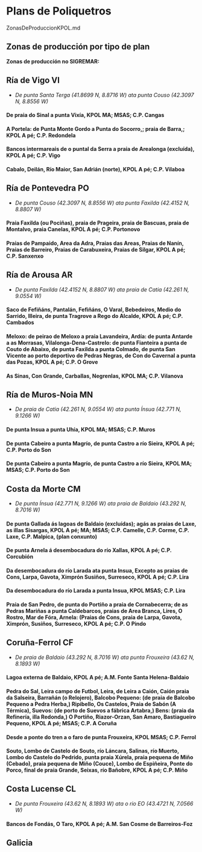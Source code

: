 # Plans de Poliquetros

ZonasDeProduccionKPOL.md

## Zonas de producción por tipo de plan


__Zonas de producción no SIGREMAR:__


## Ría de Vigo VI

* _De punta Santa Terga (41.8699 N, 8.8716 W) ata punta Couso (42.3097 N, 8.8556 W)_

#### De praia do Sinal a punta Vixía, KPOL MA; MSAS; C.P. Cangas

#### A Portela: de Punta Monte Gordo a Punta do Socorro,; praia de Barra,; KPOL A pé; C.P. Redondela

#### Bancos intermareais de o puntal da Serra a praia de Arealonga (excluída), KPOL A pé; C.P. Vigo

#### Cabalo, Deilán, Río Maior, San Adrián (norte), KPOL A pé; C.P. Vilaboa




## Ría de Pontevedra PO

* _De punta Couso (42.3097 N, 8.8556 W) ata punta Faxilda (42.4152 N, 8.8807 W)_

#### Praia Faxilda (ou Pociñas), praia de Prageira, praia de Bascuas, praia de Montalvo, praia Canelas, KPOL A pé; C.P. Portonovo

#### Praias de Pampaido, Area da Adra, Praias das Areas, Praias de Nanín, Praias de Barreiro, Praias de Carabuxeira, Praias de Silgar, KPOL A pé; C.P. Sanxenxo




## Ría de Arousa AR

* _De punta Faxilda (42.4152 N, 8.8807 W) ata praia de Catia (42.261 N, 9.0554 W)_

#### Saco de Fefiñáns, Pantalán, Fefiñáns, O Varal, Bebedeiros, Medio do Sarrido, Illeira, de punta Tragrove a Rego do Alcalde, KPOL A pé; C.P. Cambados

#### Meloxo: de peirao de Meloxo a praia Lavandeira, Ardía: de punta Antarde a as Morrasas, Vilalonga-Dena-Castrelo: de punta Fianteira a punta de Couto de Abaixo, de punta Faxilda a punta Colmado, de punta San Vicente ao porto deportivo de Pedras Negras, de Con do Cavernal a punta das Pozas, KPOL A pé; C.P. O Grove

#### As Sinas, Con Grande, Carballas, Negrenlas, KPOL MA; C.P. Vilanova




## Ría de Muros-Noia MN

* _De praia de Catia (42.261 N, 9.0554 W) ata punta Ínsua (42.771 N, 9.1266 W)_

#### De punta Insua a punta Uhía, KPOL MA; MSAS; C.P. Muros

#### De punta Cabeiro a punta Magrío, de punta Castro a río Sieira, KPOL A pé; C.P. Porto do Son

#### De punta Cabeiro a punta Magrío, de punta Castro a río Sieira, KPOL MA; MSAS; C.P. Porto do Son



## Costa da Morte CM

* _De punta Ínsua (42.771 N, 9.1266 W) ata praia de Baldaio (43.292 N, 8.7016 W)_

#### De punta Gallada ás lagoas de Baldaio (excluídas); agás as praias de Laxe, as illas Sisargas, KPOL A pé; MA; MSAS; C.P. Camelle, C.P. Corme, C.P. Laxe, C.P. Malpica, (plan conxunto)

#### De punta Arnela á desembocadura do río Xallas, KPOL A pé; C.P. Corcubión

#### Da desembocadura do río Larada ata punta Insua, Excepto as praias de Cons, Larpa, Gavota, Ximprón Susiños, Surreseco, KPOL A pé; C.P. Lira

#### Da desembocadura do río Larada a punta Insua, KPOL MSAS; C.P. Lira

#### Praia de San Pedro, de punta do Portiño a praia de Cornabecerra; de as Pedras Mariñas a punta Caldebarcos, praias de Area Branca, Lires, O Rostro, Mar de Fóra, Arnela: (Praias de Cons, praia de Larpa, Gavota, Ximprón, Susiños, Surreseco, KPOL A pé; C.P. O Pindo



## Coruña-Ferrol CF

* _De praia de Baldaio (43.292 N, 8.7016 W)  ata punta Frouxeira (43.62 N, 8.1893 W)_

#### Lagoa externa de Baldaio, KPOL A pé; A.M. Fonte Santa Helena-Baldaio

#### Pedra do Sal, Leira campo de Futbol, Leira, de Leira a Caión, Caión praia da Salseira, Barrañán (o Relojero), Balcobo Pequeno: (de praia de Balcobo Pequeno a Pedra Herba,) Ripibello, Os Castelos, Praia de Sabón (A Térmica), Suevos: (de porto de Suevos a fábrica Artabra,) Bens: (praia da Refinería, illa Redonda,) O Portiño, Riazor-Orzan, San Amaro, Bastiagueiro Pequeno, KPOL A pé; MSAS; C.P. A Coruña

#### Desde a ponte do tren a o faro de punta Frouxeira, KPOL MSAS; C.P. Ferrol

#### Souto, Lombo de Castelo de Souto, río Láncara, Salinas, río Muerto, Lombo do Castelo do Pedrido, punta praia Xúrela, praia pequena de Miño (Cebado), praia pequena de Miño (Couce), Lombo de Espiñeira, Ponte do Porco, final de praia Grande, Seixas, río Bañobre, KPOL A pé; C.P. Miño




## Costa Lucense CL

*  _De punta Frouxeira (43.62 N, 8.1893 W)  ata o rio EO (43.4721 N, 7.0566 W)_

#### Bancos de Fondás, O Taro, KPOL A pé; A.M. San Cosme de Barreiros-Foz




## Galicia






 [Sigremar]: https://goo.gl/glKrkM
 [plans anuais de explotación]: http://goo.gl/4k6J1
